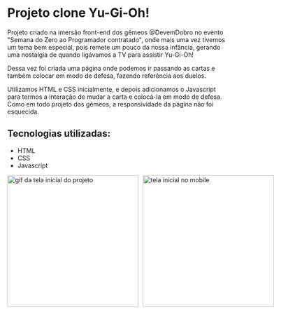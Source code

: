 # Projeto clone Yu-Gi-Oh! 

Projeto criado na imersão front-end dos gêmeos @DevemDobro no evento "Semana do Zero ao Programador contratado", onde mais uma vez tivemos um tema bem especial, pois remete um pouco da nossa infância, gerando uma nostalgia de quando ligávamos a TV para assistir Yu-Gi-Oh!

Dessa vez foi criada uma página onde podemos ir passando as cartas e também colocar em modo de defesa, fazendo referência aos duelos. 

Utilizamos HTML e CSS inicialmente, e depois adicionamos o Javascript para termos a interação de mudar a carta e colocá-la em modo de defesa. Como em todo projeto dos gêmeos, a responsividade da página não foi esquecida. 

## Tecnologias utilizadas:
- HTML
- CSS
- Javascript

<div style="display: flex; gap: 10px;">
  <img src="src/images/desktop.gif" height="300" alt="gif da tela inicial do projeto"/>
  <img src="src/images/mobile.png" height="300" alt="tela inicial no mobile"/>
</div>
